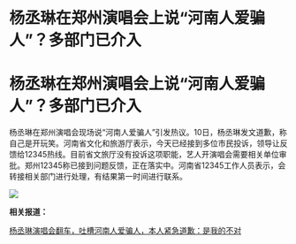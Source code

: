 # 杨丞琳在郑州演唱会上说“河南人爱骗人”？多部门已介入

# 杨丞琳在郑州演唱会上说“河南人爱骗人”？多部门已介入

杨丞琳在郑州演唱会现场说“河南人爱骗人”引发热议。10日，杨丞琳发文道歉，称自己是开玩笑。河南省文化和旅游厅表示，今天已经接到多位市民投诉，领导让反馈给12345热线。目前省文旅厅没有投诉这项职能，艺人开演唱会需要相关单位审批。郑州12345称已接到问题反馈，正在落实中。河南省12345工作人员表示，会转接相关部门进行处理，有结果第一时间进行联系。

![](https://inews.gtimg.com/news_bt/OVLvwPanAswjA_pyCKTJHctaid6FazP5upuIjmJBaFKDIAA/1000)

**相关报道：**

[杨丞琳演唱会翻车，吐槽河南人爱骗人，本人紧急道歉：是我的不对](https://news.qq.com/rain/a/20231210A048RW00)

